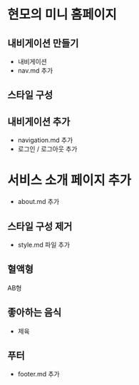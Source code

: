 # 현모의 미니 홈페이지

## 내비게이션 만들기

- 내비게이션
- nav.md 추가

## 스타일 구성

## 내비게이션 추가

- navigation.md 추가
- 로그인 / 로그아웃 추가

# 서비스 소개 페이지 추가

- about.md 추가

## 스타일 구성 제거

- style.md 파일 추가

## 혈액형

AB형

## 좋아하는 음식

- 제육

## 푸터

- footer.md 추가

